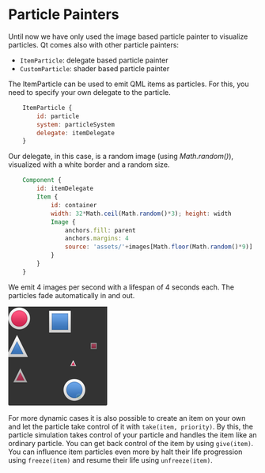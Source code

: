 # Particle Painters

Until now we have only used the image based particle painter to visualize particles. Qt comes also with other particle painters:

* `ItemParticle`: delegate based particle painter
* `CustomParticle`: shader based particle painter

The ItemParticle can be used to emit QML items as particles. For this, you need to specify your own delegate to the particle.

```qml
    ItemParticle {
        id: particle
        system: particleSystem
        delegate: itemDelegate
    }
```

Our delegate, in this case, is a random image (using *Math.random()*), visualized with a white border and a random size.

```qml
    Component {
        id: itemDelegate
        Item {
            id: container
            width: 32*Math.ceil(Math.random()*3); height: width
            Image {
                anchors.fill: parent
                anchors.margins: 4
                source: 'assets/'+images[Math.floor(Math.random()*9)]
            }
        }
    }
```

We emit 4 images per second with a lifespan of 4 seconds each. The particles fade automatically in and out.

![image](./assets/itemparticle.png)

For more dynamic cases it is also possible to create an item on your own and let the particle take control of it with `take(item, priority)`. By this, the particle simulation takes control of your particle and handles the item like an ordinary particle. You can get back control of the item by using `give(item)`. You can influence item particles even more by halt their life progression using `freeze(item)` and resume their life using `unfreeze(item)`.
